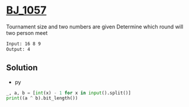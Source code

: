 # [BJ_1057](https://acmicpc.net/problem/1057)

Tournament size and two numbers are given
Determine which round will two person meet

```txt
Input: 16 8 9
Output: 4
```

## Solution

* py

```py
_, a, b = [int(x) - 1 for x in input().split()]
print((a ^ b).bit_length())
```
